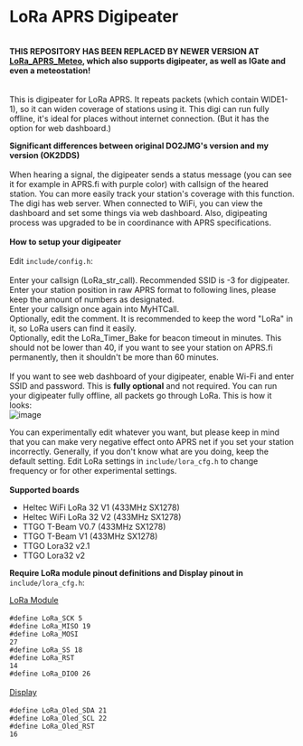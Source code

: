 # LoRa APRS Digipeater
<br>
<b>THIS REPOSITORY HAS BEEN REPLACED BY NEWER VERSION AT <a href="https://github.com/ddaqua6/LoRa_APRS_Meteo">LoRa_APRS_Meteo</a>, which also supports digipeater, as well as IGate and even a meteostation!</b>
<br><br><br>
This is digipeater for LoRa APRS. It repeats packets (which contain WIDE1-1), so it can widen coverage of stations using it. This digi can run fully offline, it's ideal for places without internet connection. (But it has the option for web dashboard.)

<b>Significant differences between original DO2JMG's version and my version (OK2DDS)</b><br><br>
When hearing a signal, the digipeater sends a status message (you can see it for example in APRS.fi with purple color) with callsign of the heared station. You can more easily track your station's coverage with this function. The digi has web server. When connected to WiFi, you can view the dashboard and set some things via web dashboard. Also, digipeating process was upgraded to be in coordinance with APRS specifications.
<br><br>
<b>How to setup your digipeater</b><br><br>
Edit <code>include/config.h</code>:<br><br>
Enter your callsign (LoRa_str_call). Recommended SSID is -3 for digipeater.<br>
Enter your station position in raw APRS format to following lines, please keep the amount of numbers as designated.<br>
Enter your callsign once again into MyHTCall.<br>
Optionally, edit the comment. It is recommended to keep the word "LoRa" in it, so LoRa users can find it easily.<br>
Optionally, edit the LoRa_Timer_Bake for beacon timeout in minutes. This should not be lower than 40, if you want to see your station on APRS.fi permanently, then it shouldn't be more than 60 minutes.<br><br>
If you want to see web dashboard of your digipeater, enable Wi-Fi and enter SSID and password. This is <b>fully optional</b> and not required. You can run your digipeater fully offline, all packets go through LoRa. This is how it looks:<br>![image](https://user-images.githubusercontent.com/76646834/155492745-6807ac86-fd2f-4387-b6c9-4480524e20f3.png)

You can experimentally edit whatever you want, but please keep in mind that you can make very negative effect onto APRS net if you set your station incorrectly. Generally, if you don't know what are you doing, keep the default setting. Edit LoRa settings in <code>include/lora_cfg.h</code> to change frequency or for other experimental settings.
<br><br>
<b>Supported boards</b>
- Heltec WiFi LoRa 32 V1 (433MHz SX1278)
- Heltec WiFi LoRa 32 V2 (433MHz SX1278)
- TTGO T-Beam V0.7 (433MHz SX1278)
- TTGO T-Beam V1 (433MHz SX1278)
- TTGO Lora32 v2.1
- TTGO Lora32 v2

<b>Require LoRa module pinout definitions and Display pinout in</b> <code>include/lora_cfg.h</code>:

<u>LoRa Module</u><br>
<br>
<code>#define LoRa_SCK 5</code><br>
<code>#define LoRa_MISO 19</code><br>
<code>#define LoRa_MOSI 27</code><br>
<code>#define LoRa_SS 18</code><br>
<code>#define LoRa_RST 14</code><br>
<code>#define LoRa_DIO0 26</code><br>
<br>
<u>Display</u><br>
<br>
<code>#define LoRa_Oled_SDA 21</code><br>
<code>#define LoRa_Oled_SCL 22</code><br>
<code>#define LoRa_Oled_RST 16</code><br>
<br>
